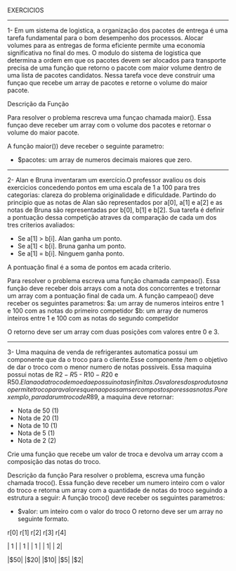 EXERCICIOS

________________________________________________________________________________________________________________

1- Em um sistema de logistica, a organização dos pacotes de entrega é uma tarefa fundamental para o bom desempenho dos processos. Alocar volumes para as entregas de forma eficiente permite uma economia significativa no final do mes.
O modulo do sistema de logistica que determina a ordem em que os pacotes devem ser alocados para transporte precisa de uma função que retorno o pacote com maior volume dentro de uma lista de pacotes candidatos.
Nessa tarefa voce deve construir uma funçao que recebe um array de pacotes e retorne o volume do maior pacote.

Descrição da Função 

Para resolver o problema rescreva uma funçao chamada maior(). Essa funçao deve receber um array com o volume dos pacotes e retornar o volume do maior pacote.

A função maior()) deve receber o seguinte parametro:
- $pacotes: um array de numeros decimais maiores que zero.
________________________________________________________________________________________________________________

2- Alan e Bruna inventaram um exercício.O professor avaliou os dois exercicios concedendo pontos em uma escala de 1 a 100 para tres categorias: clareza do
problema originalidade e dificuldade.
Partindo do principio que as notas de Alan são representados por a[0], a[1] e a[2] e as notas de Bruna são representadas por  b[0], b[1] e b[2].
Sua tarefa é definir a pontuação dessa competição atraves da comparação de cada um dos tres criterios avaliados:
- Se a[1] > b[i]. Alan ganha um ponto.
- Se a[1] < b[i]. Bruna ganha um ponto.
- Se a[1] = b[i]. Ninguem ganha ponto.

A pontuação final é a soma de pontos em acada criterio.

Para resolver o problema escreva uma função chamada campeao(). Essa função deve receber dois arrays com a nota dos concorrentes e tretornar um array com a pontuação final de cada um.
A função campeao() deve receber os seguintes parametros: 
$a: um array de numeros inteiros entre 1 e 100 com as notas do primeiro competidor
$b: um array de numeros inteiros entre 1 e 100 com as notas do segundo competidor

O retorno deve ser um array com duas posições com valores entre 0 e 3.
________________________________________________________________________________________________________________

3- Uma maquina de venda de refrigerantes automatica possui um componente que da o troco para o cliente.Esse componente /tem o objetivo de dar o troco com o menor numero de notas possiveis. Essa maquina possui notas de R$2 - R$5 - R$10 - R$20 e R$50. Ela nao da troco de moeda e possui notas infinitas. Os valores dos produtos nao permite troco para valores que nao possam ser compostos por essas notas.
Por exemplo, para dar um troco de R$89, a maquina deve retornar:
- Nota de 50 (1)
- Nota de 20 (1)
- Nota de 10 (1)
- Nota de 5 (1)
- Nota de 2 (2)

Crie uma função que recebe um valor de troca e devolva um array ccom a composição das notas do troco.

Descrição da função
 Para resolver o problema, escreva uma função chamada troco(). Essa função deve receber um numero inteiro com o valor do troco e retorna um array com a quantidade de notas do troco seguindo a estrutura a seguir:
 A função troco() deve receber os seguintes parametros:
 - $valor: um inteiro com o valor do troco
 O retorno deve ser um array no seguinte formato. 
<p>r[0]  r[1]  r[2] r[3] r[4]</p>
<p>| 1 | | 1 | | 1 | | 1| | 2|</p>
<p>|$50| |$20| |$10| |$5| |$2|</p>